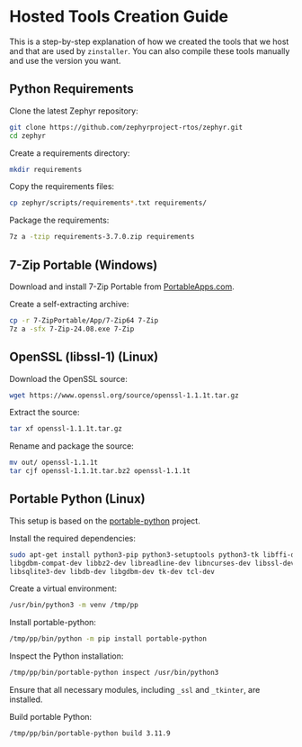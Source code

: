 # Hosted Tools Creation Guide

This is a step-by-step explanation of how we created the tools that we host and that are used by `zinstaller`. You can also compile these tools manually and use the version you want.

## Python Requirements

Clone the latest Zephyr repository:
```bash
git clone https://github.com/zephyrproject-rtos/zephyr.git
cd zephyr
```

Create a requirements directory:
```bash
mkdir requirements
```

Copy the requirements files:
```bash
cp zephyr/scripts/requirements*.txt requirements/
```

Package the requirements:
```bash
7z a -tzip requirements-3.7.0.zip requirements
```

## 7-Zip Portable (Windows)

Download and install 7-Zip Portable from [PortableApps.com](https://portableapps.com/apps/utilities/7-zip_portable).

Create a self-extracting archive:
```bash
cp -r 7-ZipPortable/App/7-Zip64 7-Zip
7z a -sfx 7-Zip-24.08.exe 7-Zip
```

## OpenSSL (libssl-1) (Linux)

Download the OpenSSL source:
```bash
wget https://www.openssl.org/source/openssl-1.1.1t.tar.gz
```

Extract the source:
```bash
tar xf openssl-1.1.1t.tar.gz
```

Rename and package the source:
```bash
mv out/ openssl-1.1.1t
tar cjf openssl-1.1.1t.tar.bz2 openssl-1.1.1t
```

## Portable Python (Linux)

This setup is based on the [portable-python](https://github.com/codrsquad/portable-python) project.

Install the required dependencies:
```bash
sudo apt-get install python3-pip python3-setuptools python3-tk libffi-dev \\
libgdbm-compat-dev libbz2-dev libreadline-dev libncurses-dev libssl-dev \\
libsqlite3-dev libdb-dev libgdbm-dev tk-dev tcl-dev
```

Create a virtual environment:
```bash
/usr/bin/python3 -m venv /tmp/pp
```

Install portable-python:
```bash
/tmp/pp/bin/python -m pip install portable-python
```

Inspect the Python installation:
```bash
/tmp/pp/bin/portable-python inspect /usr/bin/python3
```
Ensure that all necessary modules, including `_ssl` and `_tkinter`, are installed.

Build portable Python:
```bash
/tmp/pp/bin/portable-python build 3.11.9
```